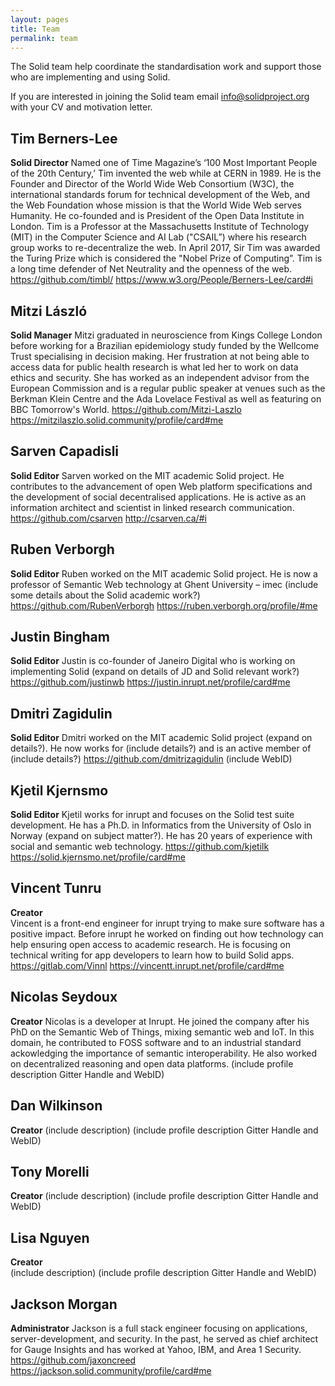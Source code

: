 ```yaml
---
layout: pages
title: Team
permalink: team
---
```


The Solid team help coordinate the standardisation work and support those who are implementing and using Solid. 

If you are interested in joining the Solid team email info@solidproject.org with your CV and motivation letter.

## Tim Berners-Lee
**Solid Director** 
Named one of Time Magazine’s ‘100 Most Important People of the 20th Century,’ Tim invented the web while at CERN in 1989. He is the Founder and Director of the World Wide Web Consortium (W3C), the international standards forum for technical development of the Web, and the Web Foundation whose mission is that the World Wide Web serves Humanity. He co-founded and is President of the Open Data Institute in London. Tim is a Professor at the Massachusetts Institute of Technology (MIT) in the Computer Science and AI Lab ("CSAIL”) where his research group works to re-decentralize the web. In April 2017, Sir Tim was awarded the Turing Prize which is considered the "Nobel Prize of Computing”. Tim is a long time defender of Net Neutrality and the openness of the web.
https://github.com/timbl/
https://www.w3.org/People/Berners-Lee/card#i

## Mitzi László
**Solid Manager** 
Mitzi graduated in neuroscience from Kings College London before working for a Brazilian epidemiology study funded by the Wellcome Trust specialising in decision making. Her frustration at not being able to access data for public health research is what led her to work on data ethics and security. She has worked as an independent advisor from the European Commission and is a regular public speaker at venues such as the Berkman Klein Centre and the Ada Lovelace Festival as well as featuring on BBC Tomorrow's World. 
https://github.com/Mitzi-Laszlo
https://mitzilaszlo.solid.community/profile/card#me 

## Sarven Capadisli
**Solid Editor** 
Sarven worked on the MIT academic Solid project. He contributes to the advancement of open Web platform specifications and the development of social decentralised applications. He is active as an information architect and scientist in linked research communication.
https://github.com/csarven
http://csarven.ca/#i

## Ruben Verborgh 
**Solid Editor**
Ruben worked on the MIT academic Solid project. He is now a professor of Semantic Web technology at Ghent University – imec (include some details about the Solid academic work?) 
https://github.com/RubenVerborgh
https://ruben.verborgh.org/profile/#me

## Justin Bingham
**Solid Editor** 
Justin is co-founder of Janeiro Digital who is working on implementing Solid (expand on details of JD and Solid relevant work?)
https://github.com/justinwb
https://justin.inrupt.net/profile/card#me

## Dmitri Zagidulin
**Solid Editor** 
Dmitri worked on the MIT academic Solid project (expand on details?). He now works for (include details?) and is an active member of (include details?) 
https://github.com/dmitrizagidulin 
(include WebID)

## Kjetil Kjernsmo
**Solid Editor** 
Kjetil works for inrupt and focuses on the Solid test suite development. He has a Ph.D. in  Informatics from the University of Oslo in Norway (expand on subject matter?). He has 20 years of experience with social and semantic web technology.
https://github.com/kjetilk
https://solid.kjernsmo.net/profile/card#me

## Vincent Tunru 
**Creator**   
Vincent is a front-end engineer for inrupt trying to make sure software has a positive impact. Before inrupt he worked on finding out how technology can help ensuring open access to academic research. He is focusing on technical writing for app developers to learn how to build Solid apps. 
https://gitlab.com/Vinnl
https://vincentt.inrupt.net/profile/card#me

## Nicolas Seydoux 
**Creator** 
Nicolas is a developer at Inrupt. He joined the company after his PhD on the Semantic Web of Things, mixing semantic web and IoT. In this domain, he contributed to FOSS software and to an industrial standard ackowledging the importance of semantic interoperability. He also worked on decentralized reasoning and open data platforms.
(include profile description Gitter Handle and WebID)

## Dan Wilkinson 
**Creator** 
(include description)
(include profile description Gitter Handle and WebID)

## Tony Morelli 
**Creator** 
(include description)
(include profile description Gitter Handle and WebID)

## Lisa Nguyen 
**Creator**  
(include description)
(include profile description Gitter Handle and WebID)

## Jackson Morgan
**Administrator** 
Jackson is a full stack engineer focusing on applications, server-development, and security. In the past, he served as chief architect for Gauge Insights and has worked at Yahoo, IBM, and Area 1 Security.
https://github.com/jaxoncreed
https://jackson.solid.community/profile/card#me

